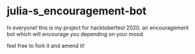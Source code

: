 # julia-s_encouragement-bot


hi everyone! this is my project for hacktoberfest 2020, an encouragement bot which will encourage you depending on your mood.

feel free to fork it and amend it!
